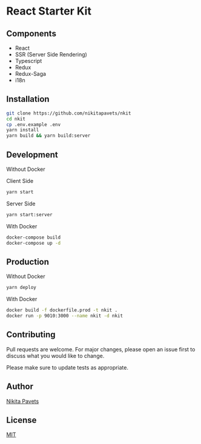 # React Starter Kit

## Components

- React
- SSR (Server Side Rendering)
- Typescript
- Redux
- Redux-Saga
- i18n

## Installation

```bash
git clone https://github.com/nikitapavets/nkit
cd nkit
cp .env.example .env
yarn install
yarn build && yarn build:server
```

## Development

Without Docker

Client Side

```bash
yarn start
```

Server Side

```bash
yarn start:server
```

With Docker

```bash
docker-compose build
docker-compose up -d
```

## Production

Without Docker

```bash
yarn deploy
```

With Docker

```bash
docker build -f dockerfile.prod -t nkit .
docker run -p 9010:3000 --name nkit -d nkit
```

## Contributing

Pull requests are welcome. For major changes, please open an issue first to discuss what you would like to change.

Please make sure to update tests as appropriate.

## Author

[Nikita Pavets](https://github.com/nikitapavets)

## License

[MIT](https://choosealicense.com/licenses/mit/)
